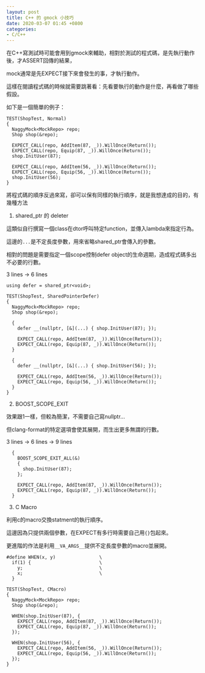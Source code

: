 ```yaml
---
layout: post
title: C++ 的 gmock 小技巧
date: 2020-03-07 01:45 +0800
categories:
- C/C++
---
```


在C++寫測試時可能會用到gmock來輔助，相對於測試的程式碼，是先執行動作後，才ASSERT回傳的結果，

mock通常是先EXPECT接下來會發生的事，才執行動作。

這樣在閱讀程式碼的時候就需要跳著看：先看要執行的動作是什麼，再看做了哪些假設。

如下是一個簡單的例子：

```
TEST(ShopTest, Normal)
{
  NaggyMock<MockRepo> repo;
  Shop shop(&repo);

  EXPECT_CALL(repo, AddItem(87, _)).WillOnce(Return());
  EXPECT_CALL(repo, Equip(87, _)).WillOnce(Return());
  shop.InitUser(87);

  EXPECT_CALL(repo, AddItem(56, _)).WillOnce(Return());
  EXPECT_CALL(repo, Equip(56, _)).WillOnce(Return());
  shop.InitUser(56);
}
```

將程式碼的順序反過來寫，卻可以保有同樣的執行順序，就是我想達成的目的，有幾種方法

1. shared_ptr 的 deleter

這類似自行撰寫一個class在dtor呼叫特定function，並傳入lambda來指定行為。

這邊的`...`是不定長度參數，用來省略shared_ptr會傳入的參數。

相對的問題是需要指定一個scope控制defer object的生命週期，造成程式碼多出不必要的行數。

3 lines -> 6 lines

```
using defer = shared_ptr<void>;

TEST(ShopTest, SharedPointerDefer)
{
  NaggyMock<MockRepo> repo;
  Shop shop(&repo);

  {
    defer __(nullptr, [&](...) { shop.InitUser(87); });

    EXPECT_CALL(repo, AddItem(87, _)).WillOnce(Return());
    EXPECT_CALL(repo, Equip(87, _)).WillOnce(Return());
  }

  {
    defer __(nullptr, [&](...) { shop.InitUser(56); });

    EXPECT_CALL(repo, AddItem(56, _)).WillOnce(Return());
    EXPECT_CALL(repo, Equip(56, _)).WillOnce(Return());
  }
}
```

2. BOOST_SCOPE_EXIT

效果跟1一樣，但較為簡潔，不需要自己寫nullptr...

但clang-format的特定選項會使其展開，而生出更多無謂的行數。

3 lines -> 6 lines -> 9 lines

```
  {
    BOOST_SCOPE_EXIT_ALL(&)
    {
      shop.InitUser(87);
    };

    EXPECT_CALL(repo, AddItem(87, _)).WillOnce(Return());
    EXPECT_CALL(repo, Equip(87, _)).WillOnce(Return());
  }

```

3. C Macro

利用c的macro交換statment的執行順序。

這邊因為只提供兩個參數，在EXPECT有多行時需要自己用`{}`包起來。

更進階的作法是利用`__VA_ARGS__`提供不定長度參數的macro並展開。

```
#define WHEN(x, y)                \
  if(1) {                         \
    y;                            \
    x;                            \
  }

TEST(ShopTest, CMacro)
{
  NaggyMock<MockRepo> repo;
  Shop shop(&repo);

  WHEN(shop.InitUser(87), {
    EXPECT_CALL(repo, AddItem(87, _)).WillOnce(Return());
    EXPECT_CALL(repo, Equip(87, _)).WillOnce(Return());
  });

  WHEN(shop.InitUser(56), {
    EXPECT_CALL(repo, AddItem(56, _)).WillOnce(Return());
    EXPECT_CALL(repo, Equip(56, _)).WillOnce(Return());
  });
}
```
